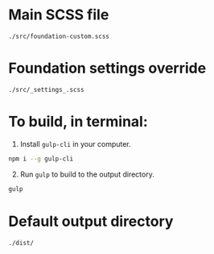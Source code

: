 # Main SCSS file
`./src/foundation-custom.scss`

# Foundation settings override
`./src/_settings_.scss`

# To build, in terminal:
1. Install `gulp-cli` in your computer.
```sh
npm i --g gulp-cli
```

2. Run `gulp` to build to the output directory.
```sh
gulp
```

# Default output directory
`./dist/`
